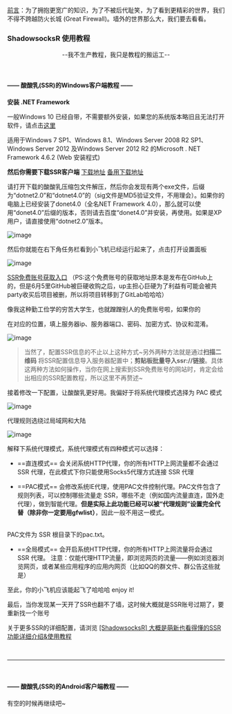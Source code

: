 [前言](https://www.jianshu.com/p/88609eb15980)：为了拥抱更宽广的知识，为了不被后代耻笑，为了看到更精彩的世界，我们不得不跨越防火长城 (Great Firewall)。墙外的世界那么大，我们要去看看。

### ShadowsocksR 使用教程

<p align="center">--我不生产教程，我只是教程的搬运工--</p><br>

#### —— 酸酸乳(SSR)的Windows客户端教程 ——

**安装 .NET Framework**

一般Windows 10 已经自带，不需要额外安装，如果您的系统版本略旧且无法打开软件，请点击[这里](https://www.microsoft.com/zh-tw/download/details.aspx?id=53345)

适用于Windows 7 SP1、Windows 8.1、Windows Server 2008 R2 SP1、Windows Server 2012 及Windows Server 2012 R2 的Microsoft . NET Framework 4.6.2 (Web 安装程式)

**然后你需要下载SSR客户端** [下载地址](https://github.com/shadowsocksr-backup/shadowsocksr-csharp/releases) [备用下载地址](https://nofile.io/f/6Jm7WJCyOVv/ShadowsocksR-4.7.0-win.7z)

请打开下载的酸酸乳压缩包文件解压，然后你会发现有两个exe文件，后缀为“dotnet2.0”和“dotnet4.0”的（sig文件是MD5验证文件，不用理会）。如果你的电脑上已经安装了donet4.0（全名NET Framework 4.0），那么就可以使用“donet4.0”后缀的版本，否则请去百度“donet4.0”并安装，再使用。如果是XP用户，请直接使用“dotnet2.0”版本。

![image](http://ww1.sinaimg.cn/mw690/775017f8gy1fs1uc7m6ooj20dw085aas.jpg)

然后你就能在右下角任务栏看到小飞机已经运行起来了，点击打开设置面板

![image](http://ww1.sinaimg.cn/mw690/775017f8gy1fs1udrpkuvj209o02sdfo.jpg)

[SSR免费账号获取入口](https://gitlab.com/Alvin9999/free/wikis/ss%E5%85%8D%E8%B4%B9%E8%B4%A6%E5%8F%B7) （PS:这个免费账号的获取地址原本是发布在GitHub上的，但是6月5里GitHub被巨硬收购之后，up主担心巨硬为了利益有可能会被共party收买后项目被删，所以将项目转移到了GitLab哈哈哈）

像我这种勤工俭学的穷苦大学生，也就蹭蹭别人的免费账号啦，如果你的

在对应的位置，填上服务器ip、服务器端口、密码、加密方式、协议和混淆。

![image](http://ww1.sinaimg.cn/mw690/775017f8gy1fs1ufdgj4fj20ia0dxdgc.jpg)

> 当然了，配置SSR信息的不止以上这种方式~另外两种方法就是通过**扫描二维码** 将SSR配置信息导入服务器配置中；**剪贴板批量导入ssr://链接**。具体这两种方法如何操作，当你在网上搜索到SSR免费账号的网站时，肯定会给出相应的SSR配置教程，所以这里不再赘述~

接着修改一下配置，让酸酸乳更好用。我偏好于将系统代理模式选择为 PAC 模式

![image](http://ww1.sinaimg.cn/mw690/775017f8gy1fs1uyzahuvj20bz08kjrm.jpg)

代理规则选绕过局域网和大陆

![image](http://ww1.sinaimg.cn/mw690/775017f8gy1fs1uzacvoij20ck08ndg2.jpg)

解释下系统代理模式，系统代理模式有四种模式可以选择：
- ==直连模式== 会关闭系统HTTP代理，你的所有HTTP上网流量都不会通过 SSR 代理，在此模式下你只能使用Socks5代理方式连接 SSR 代理

- ==PAC模式== 
会修改系统IE代理，使用PAC文件控制代理。PAC文件包含了规则列表，可以控制哪些流量走 SSR，哪些不走（例如国内流量直连，国外走代理），做到智能代理。**但是实际上此功能已经可以被“代理规则”设置完全代替（除非你一定要用gfwlist）**，因此一般不用这一模式。
<br>
PAC文件为 SSR 根目录下的pac.txt。

- ==全局模式== 
会开启系统HTTP代理，你的所有HTTP上网流量将会通过 SSR 代理。
注意：仅能代理HTTP流量，即浏览网页的流量——例如浏览器浏览网页，或者某些应用程序的应用内网页（比如QQ的群文件、群公告这些就是）

至此，你的小飞机应该能起飞了哈哈哈 enjoy it!

最后，当你发现某一天开了SSR也翻不了墙，这时候大概就是SSR账号过期了，要重新找一个账号

关于更多SSR的详细配置，请浏览 [[ShadowsocksR] 大概是萌新也看得懂的SSR功能详细介绍&使用教程](https://lolico.moe/tutorial/shadowsocksr.html)


<br>

---

<br>

#### —— 酸酸乳(SSR)的Android客户端教程 ——

有空的时候再继续吧~